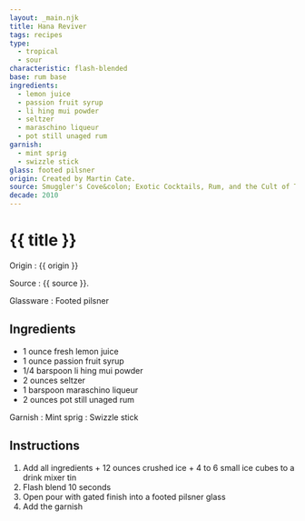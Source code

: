 ```yaml
---
layout: _main.njk
title: Hana Reviver
tags: recipes
type:
  - tropical
  - sour
characteristic: flash-blended
base: rum base
ingredients:
  - lemon juice
  - passion fruit syrup
  - li hing mui powder
  - seltzer
  - maraschino liqueur
  - pot still unaged rum
garnish:
  - mint sprig
  - swizzle stick
glass: footed pilsner
origin: Created by Martin Cate.
source: Smuggler's Cove&colon; Exotic Cocktails, Rum, and the Cult of Tiki
decade: 2010
---
```

<!-- markdownlint-disable MD025 -->
# {{ title }}
<!-- markdownlint-disable MD025 -->

Origin
  : {{ origin }}

Source
  : {{ source }}.

Glassware
  : Footed pilsner

## Ingredients

* 1 ounce fresh lemon juice
* 1 ounce passion fruit syrup
* 1/4 barspoon li hing mui powder
* 2 ounces seltzer
* 1 barspoon maraschino liqueur
* 2 ounces pot still unaged rum

Garnish
  : Mint sprig
  : Swizzle stick

## Instructions

1. Add all ingredients + 12 ounces crushed ice + 4 to 6 small ice cubes to a drink mixer tin
2. Flash blend 10 seconds
3. Open pour with gated finish into a footed pilsner glass
4. Add the garnish
